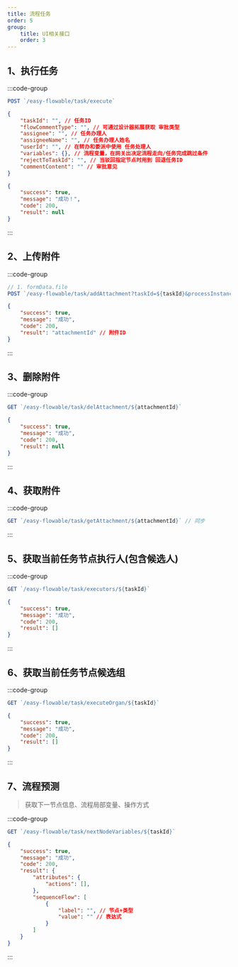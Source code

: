 ```yaml
---
title: 流程任务
order: 5
group:
    title: UI相关接口
    order: 3
---
```


## 1、执行任务
:::code-group
```js [url]
POST `/easy-flowable/task/execute` 
```

```json [请求参数] {2}
{
    "taskId": "", // 任务ID
    "flowCommentType": "", // 可通过设计器拓展获取 审批类型
    "assignee": "", // 任务办理人
    "assigneeName": "", // 任务办理人姓名
    "userId": "", // 在转办和委派中使用 任务处理人
    "variables": {}, // 流程变量，在网关出决定流程走向/任务完成跳过条件
    "rejectToTaskId": "", // 当驳回指定节点时用到 回退任务ID
    "commentContent": "" // 审批意见
}
```

```json [返回参数] {3}
{
    "success": true,
    "message": "成功！", 
    "code": 200,
    "result": null   
}
```
:::

## 2、上传附件
:::code-group
```js [url]
// 1. formData.file
POST `/easy-flowable/task/addAttachment?taskId=${taskId}&processInstanceId=${processInstanceId}`
```

```json [返回参数] {3}
{
    "success": true,
    "message": "成功", 
    "code": 200,
    "result": "attachmentId" // 附件ID
}
```
:::

## 3、删除附件

:::code-group
```js [url]
GET `/easy-flowable/task/delAttachment/${attachmentId}`
```

```json [返回参数] {3}
{
    "success": true,
    "message": "成功", 
    "code": 200,
    "result": null
}
```
:::

## 4、获取附件

:::code-group
```js [url]
GET `/easy-flowable/task/getAttachment/${attachmentId}` // 同步
```
:::

## 5、获取当前任务节点执行人(包含候选人)

:::code-group
```js [url]
GET `/easy-flowable/task/executors/${taskId}`
```

```json [返回参数] {3}
{
    "success": true,
    "message": "成功", 
    "code": 200,
    "result": [] 
}
```
:::

## 6、获取当前任务节点候选组

:::code-group
```js [url]
GET `/easy-flowable/task/executeOrgan/${taskId}`
```

```json [返回参数] {3}
{
    "success": true,
    "message": "成功", 
    "code": 200,
    "result": [] 
}
```
:::

## 7、流程预测
> 获取下一节点信息、流程局部变量、操作方式

:::code-group
```js [url]
GET `/easy-flowable/task/nextNodeVariables/${taskId}`
```

```json [返回参数] {3}
{
    "success": true,
    "message": "成功", 
    "code": 200,
    "result": {
        "attributes": {
            "actions": [],
        },
        "sequenceFlow": [
            {
                "label": "", // 节点+类型
                "value": "" // 表达式
            }
        ]
    }
}
```
:::
